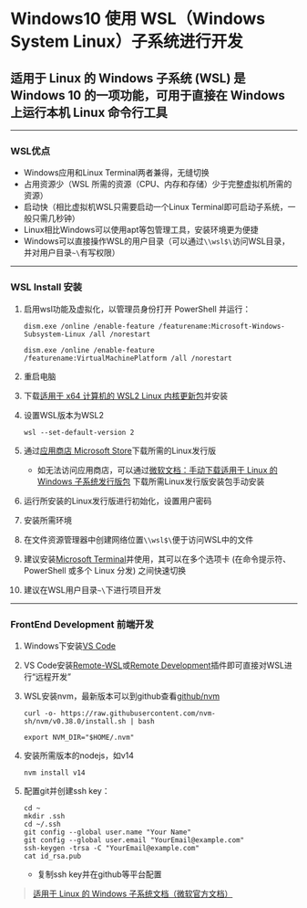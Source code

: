 # Windows10 使用 WSL（Windows System Linux）子系统进行开发

## 适用于 Linux 的 Windows 子系统 (WSL) 是 Windows 10 的一项功能，可用于直接在 Windows 上运行本机 Linux 命令行工具

---

### WSL优点

* Windows应用和Linux Terminal两者兼得，无缝切换
* 占用资源少（WSL 所需的资源（CPU、内存和存储）少于完整虚拟机所需的资源）
* 启动快（相比虚拟机WSL只需要启动一个Linux Terminal即可启动子系统，一般只需几秒钟）
* Linux相比Windows可以使用apt等包管理工具，安装环境更为便捷
* Windows可以直接操作WSL的用户目录（可以通过```\\wsl$\```访问WSL目录，并对用户目录```~\```有写权限）

---

### WSL Install 安装

1. 启用wsl功能及虚拟化，以管理员身份打开 PowerShell 并运行：

   ```terminal
   dism.exe /online /enable-feature /featurename:Microsoft-Windows-Subsystem-Linux /all /norestart
   ```

   ```terminal
   dism.exe /online /enable-feature /featurename:VirtualMachinePlatform /all /norestart
   ```

2. 重启电脑
3. 下载[适用于 x64 计算机的 WSL2 Linux 内核更新包](https://wslstorestorage.blob.core.windows.net/wslblob/wsl_update_x64.msi)并安装
4. 设置WSL版本为WSL2

   ```terminal
   wsl --set-default-version 2
   ```

5. 通过[应用商店 Microsoft Store](https://aka.ms/wslstore)下载所需的Linux发行版
   * 如无法访问应用商店，可以通过[微软文档：手动下载适用于 Linux 的 Windows 子系统发行版包](https://docs.microsoft.com/zh-cn/windows/wsl/install-manual) 下载所需Linux发行版安装包手动安装
6. 运行所安装的Linux发行版进行初始化，设置用户密码
7. 安装所需环境
8. 在文件资源管理器中创建网络位置```\\wsl$\```便于访问WSL中的文件
9. 建议安装[Microsoft Terminal](https://github.com/microsoft/terminal/releases)并使用，其可以在多个选项卡 (在命令提示符、PowerShell 或多个 Linux 分发) 之间快速切换
10. 建议在WSL用户目录```~\```下进行项目开发

---

### FrontEnd Development 前端开发

1. Windows下安装[VS Code](https://code.visualstudio.com/)
2. VS Code安装[Remote-WSL](https://marketplace.visualstudio.com/items?itemName=ms-vscode-remote.remote-wsl)或[Remote Development](https://marketplace.visualstudio.com/items?itemName=ms-vscode-remote.vscode-remote-extensionpack)插件即可直接对WSL进行“远程开发”
3. WSL安装nvm，最新版本可以到github查看[github/nvm](https://github.com/nvm-sh/nvm/releases)

   ```terminal
   curl -o- https://raw.githubusercontent.com/nvm-sh/nvm/v0.38.0/install.sh | bash
   ```

   ```terminal
   export NVM_DIR="$HOME/.nvm"
   ```

4. 安装所需版本的nodejs，如v14

   ```terminal
   nvm install v14
   ```

5. 配置git并创建ssh key：

   ```terminal
   cd ~
   mkdir .ssh
   cd ~/.ssh
   git config --global user.name "Your Name"
   git config --global user.email "YourEmail@example.com"
   ssh-keygen -trsa -C "YourEmail@example.com"
   cat id_rsa.pub
   ```

   * 复制ssh key并在github等平台配置

> [适用于 Linux 的 Windows 子系统文档（微软官方文档）](https://docs.microsoft.com/zh-cn/windows/wsl/)

